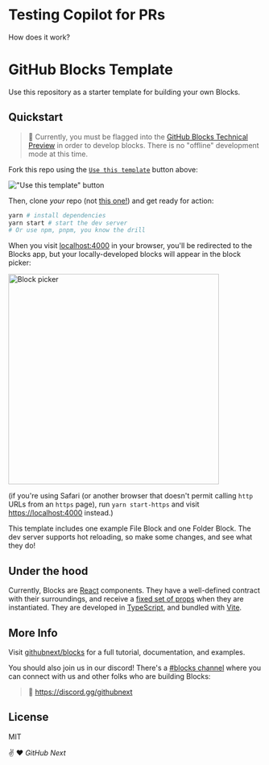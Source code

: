 # Testing Copilot for PRs

How does it work?

# GitHub Blocks Template

Use this repository as a starter template for building your own Blocks.
## Quickstart

> 🛑 Currently, you must be flagged into the [GitHub Blocks Technical Preview](https://blocks.githubnext.com) in order to develop blocks. There is no "offline" development mode at this time.

Fork this repo using the [`Use this template`](https://github.com/githubnext/blocks-template/generate) button above:

!["Use this template" button](https://user-images.githubusercontent.com/8978670/144893319-5d45ab5c-12c0-42b4-99f8-97f658deb03b.png)

Then, clone _your_ repo (not [this one!](https://github.com/githubnext/blocks-template)) and get ready for action:

```bash
yarn # install dependencies
yarn start # start the dev server
# Or use npm, pnpm, you know the drill
```

When you visit [localhost:4000](https://localhost:4000) in your browser, you'll be
redirected to the Blocks app, but your locally-developed blocks will appear in the block picker:

<img alt="Block picker" src="https://user-images.githubusercontent.com/56439/181648955-101b6567-3f9b-44b3-af99-7ef3ca6161b9.png" width="418" />

(if you're using Safari (or another browser that doesn't permit calling `http` URLs from an `https` page), run `yarn start-https` and visit [https://localhost:4000](https://localhost:4000) instead.)

This template includes one example File Block and one Folder Block. The dev server supports hot reloading, so make some changes, and see what they do!

## Under the hood

Currently, Blocks are [React](https://reactjs.org/) components. They have a well-defined contract with their surroundings, and receive a [fixed set of props](https://github.com/githubnext/blocks/blob/main/docs/Developing%20blocks/4%20API%20reference%20and%20types.md) when they are instantiated. They are developed in [TypeScript](https://www.typescriptlang.org/), and bundled with [Vite](https://vitejs.dev/).

## More Info

Visit [githubnext/blocks](https://blocks.githubnext.com/githubnext/blocks) for a full tutorial, documentation, and examples.

You should also join us in our discord! There's a [#blocks channel](https://discord.com/channels/735557230698692749/1039950186136469535) where you can connect with us and other folks who are building Blocks:

> 👋 https://discord.gg/githubnext
## License

MIT

✌️ ❤️
_GitHub Next_
